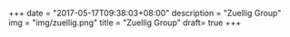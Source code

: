 +++
date = "2017-05-17T09:38:03+08:00"
description = "Zuellig Group"
img = "img/zuellig.png"
title = "Zuellig Group"
draft= true
+++
